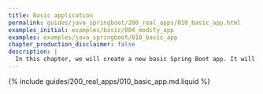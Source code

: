 ```yaml
---
title: Basic application
permalink: guides/java_springboot/200_real_apps/010_basic_app.html
examples_initial: examples/basic/004_modify_app
examples: examples/java_springboot/010_basic_app
chapter_production_disclaimer: false
description: |
  In this chapter, we will create a new basic Spring Boot app. It will get some new functionality with each new chapter, eventually resembling the real-life app that incorporates the best practices for organizing applications and CI/CD with werf.
---
```


{% include guides/200_real_apps/010_basic_app.md.liquid %}

